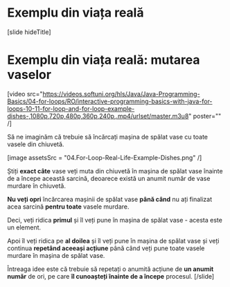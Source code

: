 # Exemplu din viața reală

[slide hideTitle]
# Exemplu din viața reală: mutarea vaselor

[video src="https://videos.softuni.org/hls/Java/Java-Programming-Basics/04-for-loops/RO/interactive-programming-basics-with-java-for-loops-10-11-for-loop-and-for-loop-example-dishes-,1080p,720p,480p,360p,240p,.mp4/urlset/master.m3u8" poster="" /]

Să ne imaginăm că trebuie să încărcați mașina de spălat vase cu toate vasele din chiuvetă.

[image assetsSrc = "04.For-Loop-Real-Life-Example-Dishes.png" /]

Știți **exact câte** vase veți muta din chiuvetă în mașina de spălat vase înainte de a începe această sarcină, deoarece există un anumit număr de vase murdare în chiuvetă.

**Nu veți opri** încărcarea mașinii de spălat vase **până când** nu ați finalizat acea sarcină **pentru toate** vasele murdare.

Deci, veți ridica **primul** și îl veți pune în mașina de spălat vase - acesta este un element.

Apoi îl veți ridica pe **al doilea** și îl veți pune în mașina de spălat vase și veți continua **repetând aceeași acțiune** până când veți pune toate vasele murdare în mașina de spălat vase.

Întreaga idee este că trebuie să repetați o anumită acțiune de **un anumit număr** de ori, pe care **îl cunoașteți înainte de a începe** procesul.
[/slide]